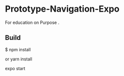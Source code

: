 # Prototype-Navigation-Expo
 
For education on Purpose .

## Build

 $ npm install <p>
 or yarn install <p>
 expo start <p>
